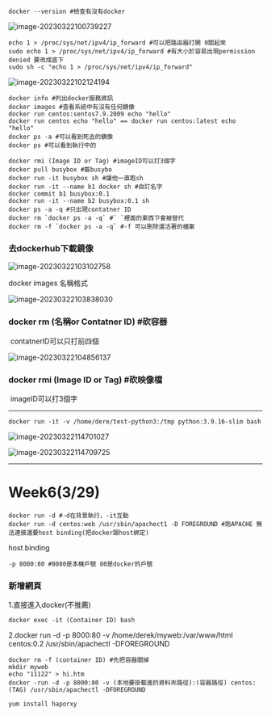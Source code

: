```
docker --version #檢查有沒有docker
```

![image-20230322100739227](C:\Users\PAVI\AppData\Roaming\Typora\typora-user-images\image-20230322100739227.png)

```
echo 1 > /proc/sys/net/ipv4/ip_forward #可以把路由器打開 0關起來
sudo echo 1 > /proc/sys/net/ipv4/ip_forward #有大小於容易出現permission denied 要改成底下
sudo sh -c "echo 1 > /proc/sys/net/ipv4/ip_forward"
```

![image-20230322102124194](C:\Users\PAVI\AppData\Roaming\Typora\typora-user-images\image-20230322102124194.png)

```
docker info #列出docker服務資訊
docker images #查看系統中有沒有任何鏡像
docker run centos:sentos7.9.2009 echo "hello"
docker run centos echo "hello" == docker run centos:latest echo "hello"
docker ps -a #可以看到死去的鏡像
docker ps #可以看到執行中的 

docker rmi (Image ID or Tag) #imageID可以打3個字
docker pull busybox #載busybo
docker run -it busybox sh #讓他一直跑sh
docker run -it --name b1 docker sh #自訂名字
docker commit b1 busybox:0.1
docker run -it --name b2 busybox:0.1 sh
docker ps -a -q #只出現contatner ID
docker rm `docker ps -a -q` #` `裡面的東西ㄗ會被替代
docker rm -f `docker ps -a -q` #-f 可以刪除還活著的檔案
```

### 去dockerhub下載鏡像

![image-20230322103102758](C:\Users\PAVI\AppData\Roaming\Typora\typora-user-images\image-20230322103102758.png)

docker images 名稱格式

![image-20230322103838030](C:\Users\PAVI\AppData\Roaming\Typora\typora-user-images\image-20230322103838030.png)

### docker rm (名稱or Contatner ID)  #砍容器

​	contatnerID可以只打前四個

![image-20230322104856137](C:\Users\PAVI\AppData\Roaming\Typora\typora-user-images\image-20230322104856137.png)

### docker rmi (Image ID or Tag) #砍映像檔

​	imageID可以打3個字

***

```
docker run -it -v /home/dere/test-python3:/tmp python:3.9.16-slim bash

```



![image-20230322114701027](C:\Users\PAVI\AppData\Roaming\Typora\typora-user-images\image-20230322114701027.png)

![image-20230322114709725](C:\Users\PAVI\AppData\Roaming\Typora\typora-user-images\image-20230322114709725.png)

***

# Week6(3/29)

```
docker run -d #-d在背景執行，-it互動
docker run -d centos:web /usr/sbin/apachect1 -D FOREGROUND #跑APACHE 無法連接還要host binding(把docker跟host綁定)
```

host binding

```
-p 8080:80 #8080是本機戶號 80是docker的戶號
```

### 新增網頁

1.直接進入docker(不推薦)

```
docker exec -it (Container ID) bash
```

2.docker run -d -p 8000:80 -v /home/derek/myweb:/var/www/html centos:0.2 /usr/sbin/apachectl -DFOREGROUND

```
docker rm -f (container ID) #先把容器關掉
mkdir myweb
echo "11122" > hi.htm
docker -run -d -p 8000:80 -v (本地要掛載進的資料夾路徑):(容器路徑) centos:(TAG) /usr/sbin/apachectl -DFOREGROUND
```



```
yum install haporxy
```



